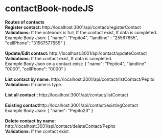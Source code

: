 # contactBook-nodeJS
<strong>Routes of contacts</strong>
<br>
<strong>Register contact: </strong> http://localhost:3001/api/contact/registerContact
<br>
<strong>Validations:</strong> If the notebook is full, If the contact exist, If data is completed.
<br>
Example Body Json:
{
    "name": "Pepito4",
    "landline" : "25567655",
    "cellPhone": "31567577555"
}
<br><br>
<strong>Update/Edit contact: </strong> http://localhost:3001/api/contact/updateContact
<br>
<strong>Validations:</strong> If the contact exist, If data is completed.
<br>
Example Body Json on a contact exist:
{
    "name": "Pepito4",
    "landline" : "0000",
    "cellPhone": "0000"
}
<br><br>
<strong>List contact by name: </strong> http://localhost:3001/api/contact/listContact/Pepito
<br>
<strong>Validations:</strong> If name is type.
<br><br>
<strong>List all contact : </strong> http://localhost:3001/api/contact/listContact
<br><br>
<strong>Existing contact</strong>http://localhost:3001/api/contact/existingContact
<br>
Example Body Json:
{
    "name": "Pepito23"
}
<br><br>
<strong>Delete contact by name:</strong> http://localhost:3001/api/contact/deleteContact/Pepito
<br>
<strong>Validations:</strong> If the contact exist.
